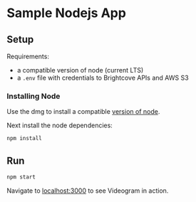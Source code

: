 # Sample Nodejs App

## Setup

Requirements:

 * a compatible version of node (current LTS)
 * a `.env` file with credentials to Brightcove APIs and AWS S3

### Installing Node

Use the dmg to install a compatible [version of node](https://nodejs.org/dist/v6.10.2/node-v6.10.2.pkg).

Next install the node dependencies:

```sh
npm install
```

## Run

```sh
npm start
```

Navigate to [localhost:3000](http://localhost:300/) to see Videogram in action.
